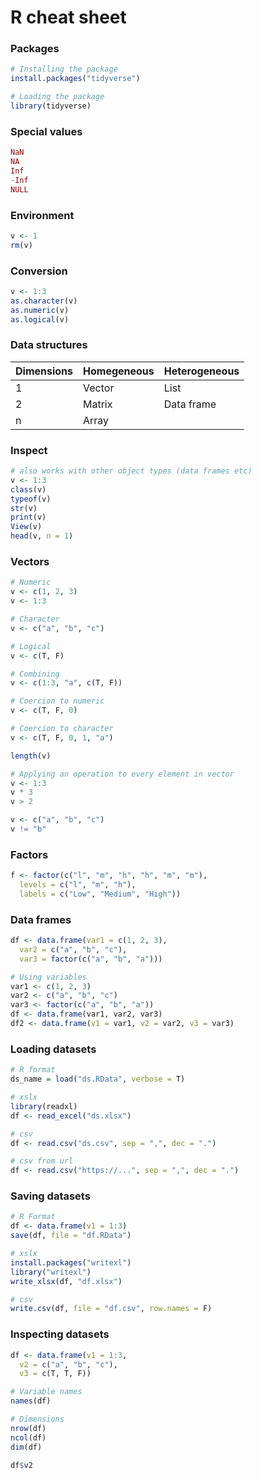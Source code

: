 # R cheat sheet

### Packages
```R
# Installing the package
install.packages("tidyverse")

# Loading the package
library(tidyverse)
```

### Special values
```R
NaN
NA
Inf
-Inf
NULL
```

### Environment
```R
v <- 1
rm(v)
```

### Conversion
```R
v <- 1:3
as.character(v)
as.numeric(v)
as.logical(v)
```

### Data structures
| Dimensions | Homegeneous | Heterogeneous |
| --- | --- | --- |
| 1 | Vector | List |
| 2 | Matrix | Data frame |
| n | Array | |

### Inspect
```R
# also works with other object types (data frames etc)
v <- 1:3
class(v)
typeof(v)
str(v)
print(v)
View(v)
head(v, n = 1)
```

### Vectors
```R
# Numeric
v <- c(1, 2, 3)
v <- 1:3

# Character
v <- c("a", "b", "c")

# Logical
v <- c(T, F)

# Combining
v <- c(1:3, "a", c(T, F))

# Coercion to numeric
v <- c(T, F, 0)

# Coercion to character
v <- c(T, F, 0, 1, "a")

length(v)

# Applying an operation to every element in vector
v <- 1:3
v * 3
v > 2

v <- c("a", "b", "c")
v != "b"
```

### Factors
```R
f <- factor(c("l", "m", "h", "h", "m", "m"), 
  levels = c("l", "m", "h"),
  labels = c("Low", "Medium", "High"))
```

### Data frames
```R
df <- data.frame(var1 = c(1, 2, 3),
  var2 = c("a", "b", "c"),
  var3 = factor(c("a", "b", "a")))

# Using variables
var1 <- c(1, 2, 3)
var2 <- c("a", "b", "c")
var3 <- factor(c("a", "b", "a"))
df <- data.frame(var1, var2, var3)
df2 <- data.frame(v1 = var1, v2 = var2, v3 = var3)
```

### Loading datasets
```R
# R format
ds_name = load("ds.RData", verbose = T)

# xslx
library(readxl)
df <- read_excel("ds.xlsx")

# csv
df <- read.csv("ds.csv", sep = ",", dec = ".")

# csv from url
df <- read.csv("https://...", sep = ",", dec = ".")
```

### Saving datasets
```R
# R Format
df <- data.frame(v1 = 1:3)
save(df, file = "df.RData")

# xslx
install.packages("writexl")
library("writexl")
write_xlsx(df, "df.xlsx")

# csv
write.csv(df, file = "df.csv", row.names = F)
```

### Inspecting datasets
```R
df <- data.frame(v1 = 1:3,
  v2 = c("a", "b", "c"),
  v3 = c(T, T, F))

# Variable names
names(df)

# Dimensions
nrow(df)
ncol(df)
dim(df)

df$v2


```

